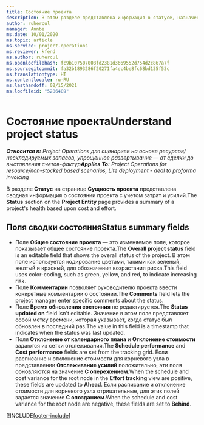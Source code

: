 ```yaml
---
title: Состояние проекта
description: В этом разделе представлена информация о статусе, назначенном проектам в Dynamics 365 Project Operations.
author: ruhercul
manager: Annbe
ms.date: 10/01/2020
ms.topic: article
ms.service: project-operations
ms.reviewer: kfend
ms.author: ruhercul
ms.openlocfilehash: fc9b107507008fd2381d3669552d754d2c867a7f
ms.sourcegitcommit: fa32b1893286f20271fa4ec4be8fc68bd135f53c
ms.translationtype: HT
ms.contentlocale: ru-RU
ms.lasthandoff: 02/15/2021
ms.locfileid: "5286489"
---
```

# <a name="understand-project-status"></a><span data-ttu-id="e3e54-103">Состояние проекта</span><span class="sxs-lookup"><span data-stu-id="e3e54-103">Understand project status</span></span>

<span data-ttu-id="e3e54-104">_**Относится к:** Project Operations для сценариев на основе ресурсов/нескладируемых запасов, упрощенное развертывание — от сделки до выставления счетов-фактур_</span><span class="sxs-lookup"><span data-stu-id="e3e54-104">_**Applies To:** Project Operations for resource/non-stocked based scenarios, Lite deployment - deal to proforma invoicing_</span></span>


<span data-ttu-id="e3e54-105">В разделе **Статус** на странице **Сущность проекта** представлена сводная информация о состоянии проекта с учетом затрат и усилий.</span><span class="sxs-lookup"><span data-stu-id="e3e54-105">The **Status** section on the **Project Entity** page provides a summary of a project's health based upon cost and effort.</span></span>


## <a name="status-summary-fields"></a><span data-ttu-id="e3e54-106">Поля сводки состояния</span><span class="sxs-lookup"><span data-stu-id="e3e54-106">Status summary fields</span></span>

- <span data-ttu-id="e3e54-107">Поле **Общее состояние проекта** — это изменяемое поле, которое показывает общее состояние проекта.</span><span class="sxs-lookup"><span data-stu-id="e3e54-107">The **Overall project status** field is an editable field that shows the overall status of the project.</span></span> <span data-ttu-id="e3e54-108">В этом поле используется кодирование цветами, такими как зеленый, желтый и красный, для обозначения возрастания риска.</span><span class="sxs-lookup"><span data-stu-id="e3e54-108">This field uses color-coding, such as green, yellow, and red, to indicate increasing risk.</span></span> 
- <span data-ttu-id="e3e54-109">Поле **Комментарии** позволяет руководителю проекта ввести конкретные комментарии о состоянии.</span><span class="sxs-lookup"><span data-stu-id="e3e54-109">The **Comments** field lets the project manager enter specific comments about the status.</span></span> 
- <span data-ttu-id="e3e54-110">Поле **Время обновления состояния** не редактируется.</span><span class="sxs-lookup"><span data-stu-id="e3e54-110">The **Status updated on** field isn't editable.</span></span> <span data-ttu-id="e3e54-111">Значение в этом поле представляет собой метку времени, которая указывает, когда статус был обновлен в последний раз.</span><span class="sxs-lookup"><span data-stu-id="e3e54-111">The value in this field is a timestamp that indicates when the status was last updated.</span></span>
- <span data-ttu-id="e3e54-112">Поля **Отклонение от календарного плана** и **Отклонение стоимости** задаются из сетки отслеживания.</span><span class="sxs-lookup"><span data-stu-id="e3e54-112">The **Schedule performance** and **Cost performance** fields are set from the tracking grid.</span></span> <span data-ttu-id="e3e54-113">Если расписание и отклонение стоимости для корневого узла в представлении **Отслеживание усилий** положительно, эти поля обновляются на значение **С опережением**.</span><span class="sxs-lookup"><span data-stu-id="e3e54-113">When the schedule and cost variance for the root node in the **Effort tracking** view are positive, these fields are updated to **Ahead**.</span></span> <span data-ttu-id="e3e54-114">Если расписание и отклонение стоимости для корневого узла отрицательные, для этих полей задается значение **С опозданием**.</span><span class="sxs-lookup"><span data-stu-id="e3e54-114">When the schedule and cost variance for the root node are negative, these fields are set to **Behind**.</span></span>


[!INCLUDE[footer-include](../includes/footer-banner.md)]